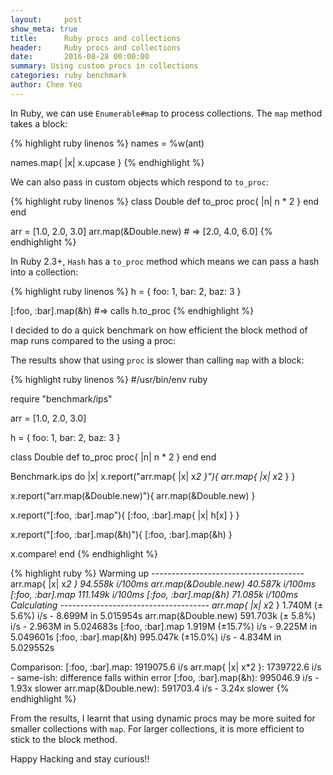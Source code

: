 ```yaml
---
layout:     post
show_meta: true
title:      Ruby procs and collections
header:     Ruby procs and collections
date:       2016-08-28 00:00:00
summary: Using custom procs in collections
categories: ruby benchmark
author: Chee Yeo
---
```


In Ruby, we can use `Enumerable#map` to process collections. The `map` method takes a block:

{% highlight ruby linenos %}
names = %w(ant)

names.map{ |x| x.upcase }
{% endhighlight %}

We can also pass in custom objects which respond to `to_proc`:

{% highlight ruby linenos %}
class Double
  def to_proc
    proc{ |n| n * 2 }
  end
end

arr = [1.0, 2.0, 3.0]
arr.map(&Double.new) # => [2.0, 4.0, 6.0]
{% endhighlight %}

In Ruby 2.3+, `Hash` has a `to_proc` method which means we can pass a hash into a collection:

{% highlight ruby linenos %}
h = { foo: 1, bar: 2, baz: 3 }

[:foo, :bar].map(&h) #=> calls h.to_proc
{% endhighlight %}

I decided to do a quick benchmark on how efficient the block method of map runs compared to the using a proc:

The results show that using `proc` is slower than calling `map` with a block:

{% highlight ruby linenos %}
#/usr/bin/env ruby

require "benchmark/ips"

arr = [1.0, 2.0, 3.0]

h = { foo: 1, bar: 2, baz: 3 }

class Double
  def to_proc
    proc{ |n| n * 2 }
  end
end

Benchmark.ips do |x|
  x.report("arr.map{ |x| x*2 }"){
    arr.map{ |x| x*2 }
  }

  x.report("arr.map(&Double.new)"){
    arr.map(&Double.new)
  }

  x.report("[:foo, :bar].map"){
    [:foo, :bar].map{ |x| h[x] }
  }

  x.report("[:foo, :bar].map(&h)"){
    [:foo, :bar].map(&h)
  }

  x.compare!
end
{% endhighlight %}

{% highlight ruby %}
Warming up --------------------------------------
  arr.map{ |x| x*2 }    94.558k i/100ms
arr.map(&Double.new)    40.587k i/100ms
    [:foo, :bar].map   111.149k i/100ms
[:foo, :bar].map(&h)    71.085k i/100ms
Calculating -------------------------------------
  arr.map{ |x| x*2 }      1.740M (± 5.6%) i/s -      8.699M in   5.015954s
arr.map(&Double.new)    591.703k (± 5.8%) i/s -      2.963M in   5.024683s
    [:foo, :bar].map      1.919M (±15.7%) i/s -      9.225M in   5.049601s
[:foo, :bar].map(&h)    995.047k (±15.0%) i/s -      4.834M in   5.029552s

Comparison:
    [:foo, :bar].map:  1919075.6 i/s
  arr.map{ |x| x*2 }:  1739722.6 i/s - same-ish: difference falls within error
[:foo, :bar].map(&h):   995046.9 i/s - 1.93x  slower
arr.map(&Double.new):   591703.4 i/s - 3.24x  slower
{% endhighlight %}

From the results, I learnt that using dynamic procs may be more suited for smaller collections with `map`. For larger collections, it is more efficient to stick to the block method.

Happy Hacking and stay curious!!
